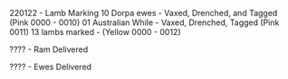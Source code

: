 220122 - Lamb Marking
	10 Dorpa ewes - Vaxed, Drenched, and Tagged (Pink 0000 - 0010)
	01 Australian While - Vaxed, Drenched, Tagged (Pink 0011)
	13 lambs marked - (Yellow 0000 - 0012)
	
???? - Ram Delivered

???? - Ewes Delivered

	